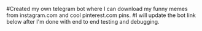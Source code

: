#Created my own telegram bot where I can download my funny memes from instagram.com and cool pinterest.com pins.
#I will update the bot link below after I'm done with end to end testing and debugging.
